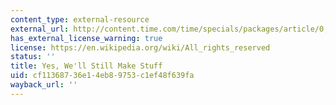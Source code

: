 ```yaml
---
content_type: external-resource
external_url: http://content.time.com/time/specials/packages/article/0,28804,1898024_1898023_1898085,00.html
has_external_license_warning: true
license: https://en.wikipedia.org/wiki/All_rights_reserved
status: ''
title: Yes, We'll Still Make Stuff
uid: cf113687-36e1-4eb8-9753-c1ef48f639fa
wayback_url: ''
---
```

